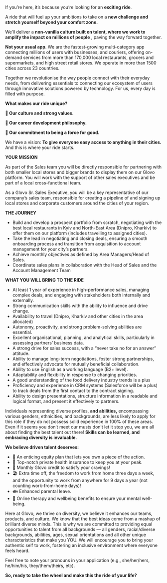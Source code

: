 If you’re here, it’s because you’re looking for an **exciting ride**.

A ride that will fuel up your ambitions to take on a **new challenge and
stretch yourself beyond your comfort zone.**

We’ll deliver a **non-vanilla culture built on talent, where we work to
amplify the impact on millions of people** , paving the way forward together.

**Not your usual app**. We are the fastest-growing multi-category app
connecting millions of users with businesses, and couriers, offering on-demand
services from more than 170,000 local restaurants, grocers and supermarkets,
and high street retail stores. We operate in more than 1500 cities across 23
countries.

Together we revolutionise the way people connect with their everyday needs,
from delivering essentials to connecting our ecosystem of users through
innovative solutions powered by technology. For us, every day is filled with
purpose.

**What makes our ride unique?**

**🤝 Our culture and strong values.**

**💪 Our career development philosophy.**

**🤝 Our commitment to being a force for good.**

We have a vision: **To give everyone easy access to anything in their
cities.** And this is where your ride starts.

**YOUR MISSION**

As part of the Sales team you will be directly responsible for partnering with
both smaller local stores and bigger brands to display them on our Glovo
platform. You will work with the support of other sales executives and be part
of a local cross-functional team.

As a Glovo Sr. Sales Executive, you will be a key representative of our
company’s sales team, responsible for creating a pipeline of and signing up
local stores and corporate customers around the cities of your region.

**THE JOURNEY**

  * Build and develop a prospect portfolio from scratch, negotiating with the best local restaurants in Kyiv and North-East Area (Dnipro, Kharkiv) to offer them on our platform (includes travelling to assigned cities).
  * Take the lead in negotiating and closing deals, ensuring a smooth onboarding process and transition from acquisition to account management for your city’s partners.
  * Achieve monthly objectives as defined by Area Managers/Head of Sales.
  * Coordinate sales plans in collaboration with the Head of Sales and the Account Management Team

**WHAT YOU WILL BRING TO THE RIDE**

  * At least 1 year of experience in high-performance sales, managing complex deals, and engaging with stakeholders both internally and externally.
  * Strong communication skills with the ability to influence and drive change.
  * Availability to travel (Dnipro, Kharkiv and other cities in the area allocated)
  * Autonomy, proactivity, and strong problem-solving abilities are essential.
  * Excellent organisational, planning, and analytical skills, particularly in assessing partners’ business data.
  * A strong drive for sales success, with a “never take no for an answer” attitude.
  * Ability to manage long-term negotiations, foster strong partnerships, and effectively advocate for mutually beneficial collaboration.
  * Ability to use English as a working language (B2+ level).
  * Adaptability and flexibility in response to changing priorities.
  * A good understanding of the food delivery industry trends is a plus
  * Proficiency and experience in CRM systems (Salesforce will be a plus) to track deals from the first contact to the contract signing.
  * Ability to design presentations, structure information in a readable and logical format, and present it effectively to partners.

Individuals representing diverse profiles, **and abilities,** encompassing
various genders, ethnicities, and backgrounds, are less likely to apply for
this role if they do not possess solid experience in 100% of these areas. Even
if it seems you don’t meet our musts don’t let it stop you, we are all about
finding the best talent out there! **Skills can be learned, and embracing
diversity is invaluable.**

**We believe driven talent deserves:**

  * 🌟 An enticing equity plan that lets you own a piece of the action.
  * 💪 Top-notch private health insurance to keep you at your peak.
  * 🍔 Monthly Glovo credit to satisfy your cravings!
  * 🏖️ Extra time off, the freedom to work from home three days a week, and the opportunity to work from anywhere for 9 days a year (not counting work-from-home days)!
  * 👪 Enhanced parental leave.
  * 🧠 Online therapy and wellbeing benefits to ensure your mental well-being.

Here at Glovo, we thrive on diversity, we believe it enhances our teams,
products, and culture. We know that the best ideas come from a mashup of
brilliant diverse minds. This is why we are committed to providing equal
opportunities to talent from all backgrounds — all genders, racial/diverse
backgrounds, abilities, ages, sexual orientations and all other unique
characteristics that make you YOU. We will encourage you to bring your
authentic self to work, fostering an inclusive environment where everyone
feels heard.

Feel free to note your pronouns in your application (e.g., she/her/hers,
he/him/his, they/them/theirs, etc).

**So, ready to take the wheel and make this the ride of your life?**